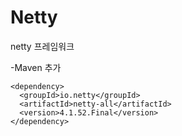 # Netty
netty 프레임워크

-Maven 추가
```
<dependency>
  <groupId>io.netty</groupId>
  <artifactId>netty-all</artifactId>
  <version>4.1.52.Final</version>
</dependency>
```
